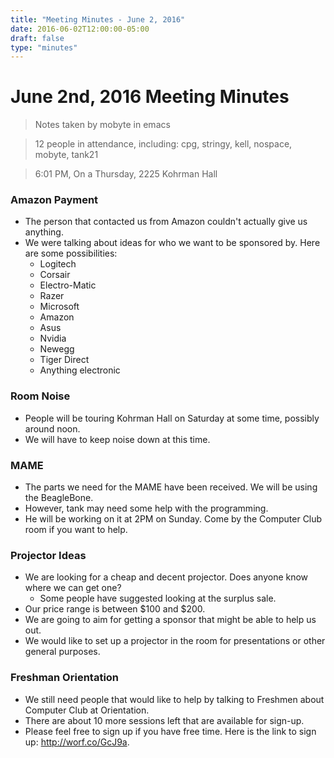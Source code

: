 ```yaml
---
title: "Meeting Minutes - June 2, 2016"
date: 2016-06-02T12:00:00-05:00
draft: false
type: "minutes"
---
```


# June 2nd, 2016 Meeting Minutes
> Notes taken by mobyte in emacs

> 12 people in attendance, including: cpg, stringy, kell, nospace, mobyte, tank21

> 6:01 PM, On a Thursday, 2225 Kohrman Hall

### Amazon Payment
- The person that contacted us from Amazon couldn't actually give us anything.
- We were talking about ideas for who we want to be sponsored by. Here are some possibilities:
  - Logitech
  - Corsair
  - Electro-Matic
  - Razer
  - Microsoft
  - Amazon
  - Asus
  - Nvidia
  - Newegg
  - Tiger Direct
  - Anything electronic

### Room Noise
- People will be touring Kohrman Hall on Saturday at some time, possibly around noon.
- We will have to keep noise down at this time.

### MAME
- The parts we need for the MAME have been received. We will be using the BeagleBone.
- However, tank may need some help with the programming.
- He will be working on it at 2PM on Sunday. Come by the Computer Club room if you want to help.

### Projector Ideas
- We are looking for a cheap and decent projector. Does anyone know where we can get one?
  - Some people have suggested looking at the surplus sale.
- Our price range is between $100 and $200.
- We are going to aim for getting a sponsor that might be able to help us out.
- We would like to set up a projector in the room for presentations or other general purposes.

### Freshman Orientation
- We still need people that would like to help by talking to Freshmen about Computer Club at Orientation.
- There are about 10 more sessions left that are available for sign-up.
- Please feel free to sign up if you have free time. Here is the link to sign up: http://worf.co/GcJ9a.
